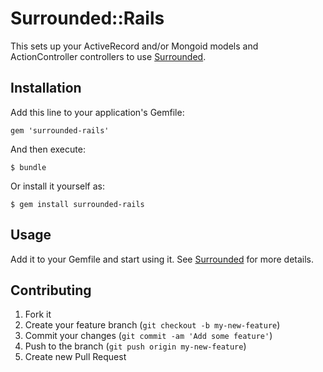# Surrounded::Rails

This sets up your ActiveRecord and/or Mongoid models and ActionController controllers to use [Surrounded](http://github.com/saturnflyer/surrounded).

## Installation

Add this line to your application's Gemfile:

    gem 'surrounded-rails'

And then execute:

    $ bundle

Or install it yourself as:

    $ gem install surrounded-rails

## Usage

Add it to your Gemfile and start using it. See [Surrounded](https://github.com/saturnflyer/surrounded) for more details.

## Contributing

1. Fork it
2. Create your feature branch (`git checkout -b my-new-feature`)
3. Commit your changes (`git commit -am 'Add some feature'`)
4. Push to the branch (`git push origin my-new-feature`)
5. Create new Pull Request
